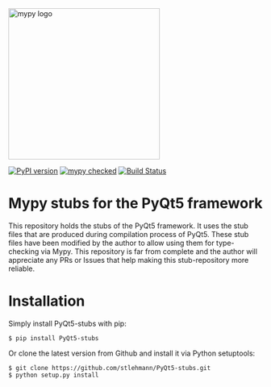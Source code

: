<img src="http://mypy-lang.org/static/mypy_light.svg" alt="mypy logo" width="300px"/>

[![PyPI version](https://badge.fury.io/py/PyQt5-stubs.svg)](https://badge.fury.io/py/PyQt5-stubs)
[![mypy checked](https://camo.githubusercontent.com/34b3a249cd6502d0a521ab2f42c8830b7cfd03fa/687474703a2f2f7777772e6d7970792d6c616e672e6f72672f7374617469632f6d7970795f62616467652e737667)](http://mypy-lang.org/)
[![Build Status](https://travis-ci.org/stlehmann/PyQt5-stubs.svg?branch=master)](https://travis-ci.org/stlehmann/PyQt5-stubs)

# Mypy stubs for the PyQt5 framework

This repository holds the stubs of the PyQt5 framework. It uses the stub files that are
produced during compilation process of PyQt5. These stub files have been modified by the author
to allow using them for type-checking via Mypy. This repository is far from complete and the author will
appreciate any PRs or Issues that help making this stub-repository more reliable.

# Installation

Simply install PyQt5-stubs with pip:

    $ pip install PyQt5-stubs

Or clone the latest version from Github and install it via Python setuptools:

    $ git clone https://github.com/stlehmann/PyQt5-stubs.git
    $ python setup.py install


